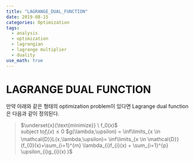 ```yaml
---
title: "LAGRANGE_DUAL_FUNCTION"
date: 2019-08-15
categories: Optimization
tags:
  - analysis
  - optimization
  - lagrangian
  - lagrange multiplier
  - duality
use_math: true
---
```


# LAGRANGE DUAL FUNCTION

만약 아래와 같은 형태의 optimization problem이 있다면 Lagrange dual function은 다음과 같이 정의된다.
>$\underset{x}{\text{minimize}} \  f_0(x)$<br>
$\text{subject to} f_i(x) \leq 0$
>$g(\lambda,\upsilon) = \inf\limits_{x \in \mathcal{D}}L(x,\lambda,\upsilon)= \inf\limits_{x \in \mathcal{D}}(f_{0}(x)+\sum_{i=1}^{m} \lambda_{i}f_{i}(x) + \sum_{i=1}^{p} \upsilon_{i}g_{i}(x) )$
